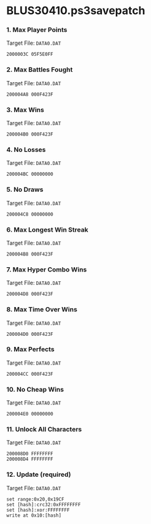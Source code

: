 # BLUS30410.ps3savepatch

### 1. Max Player Points

Target File: `DATA0.DAT`

```
2000003C 05F5E0FF
```

### 2. Max Battles Fought

Target File: `DATA0.DAT`

```
200004A8 000F423F
```

### 3. Max Wins

Target File: `DATA0.DAT`

```
200004B0 000F423F
```

### 4. No Losses

Target File: `DATA0.DAT`

```
200004BC 00000000
```

### 5. No Draws

Target File: `DATA0.DAT`

```
200004C8 00000000
```

### 6. Max Longest Win Streak

Target File: `DATA0.DAT`

```
200004B8 000F423F
```

### 7. Max Hyper Combo Wins

Target File: `DATA0.DAT`

```
200004D8 000F423F
```

### 8. Max Time Over Wins

Target File: `DATA0.DAT`

```
200004D0 000F423F
```

### 9. Max Perfects

Target File: `DATA0.DAT`

```
200004CC 000F423F
```

### 10. No Cheap Wins

Target File: `DATA0.DAT`

```
200004E0 00000000
```

### 11. Unlock All Characters

Target File: `DATA0.DAT`

```
200008D0 FFFFFFFF
200008D4 FFFFFFFF
```

### 12. Update (required)

Target File: `DATA0.DAT`

```
set range:0x20,0x19CF
set [hash]:crc32:0xFFFFFFFF
set [hash]:xor:FFFFFFFF
write at 0x10:[hash]
```


